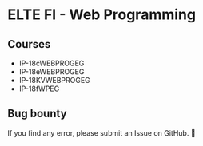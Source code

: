 # ELTE FI - Web Programming

## Courses

- IP-18cWEBPROGEG
- IP-18eWEBPROGEG
- IP-18KVWEBPROGEG
- IP-18fWPEG

## Bug bounty

If you find any error, please submit an Issue on GitHub. 🐞